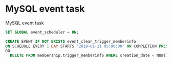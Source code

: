 # MySQL event task

 MySQL event task

```sql
SET GLOBAL event_scheduler = ON;

CREATE EVENT IF NOT EXISTS event_clean_trigger_memberinfo
ON SCHEDULE EVERY 1 DAY STARTS '2019-01-21 05:00:00' ON COMPLETION PRESERVE ENABLE 
DO
  DELETE FROM membership.trigger_memberinfo WHERE creation_date < NOW() - INTERVAL 90 DAY;
```

